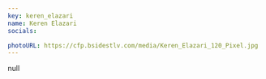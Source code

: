 ```yaml
---
key: keren_elazari
name: Keren Elazari
socials:

photoURL: https://cfp.bsidestlv.com/media/Keren_Elazari_120_Pixel.jpg
---
```


null
